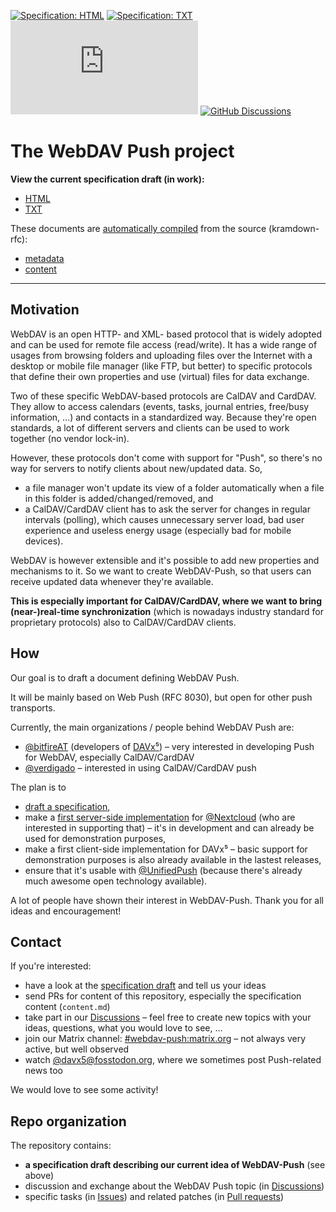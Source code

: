 [![Specification: HTML](https://img.shields.io/badge/preview-html-brightgreen)](https://bitfireat.github.io/webdav-push/draft-bitfire-webdav-push-00.html)
[![Specification: TXT](https://img.shields.io/badge/preview-txt-brightgreen)](https://bitfireat.github.io/webdav-push/draft-bitfire-webdav-push-00.txt)
[![Matrix](https://img.shields.io/matrix/webdav-push:matrix.org)](https://matrix.to/#/#webdav-push:matrix.org)
[![GitHub Discussions](https://img.shields.io/github/discussions/bitfireAT/webdav-push)](https://img.shields.io/github/discussions/bitfireAT/webdav-push)


# The WebDAV Push project

**View the current specification draft (in work):**

* [HTML](https://bitfireat.github.io/webdav-push/draft-bitfire-webdav-push-00.html)
* [TXT](https://bitfireat.github.io/webdav-push/draft-bitfire-webdav-push-00.txt)

These documents are [automatically compiled](https://github.com/bitfireAT/webdav-push/blob/main/.github/workflows/build-rfc.yml) from the source (kramdown-rfc):

* [metadata](https://github.com/bitfireAT/webdav-push/blob/main/webdav-push.mkd)
* [content](https://github.com/bitfireAT/webdav-push/blob/main/content.md)

---

## Motivation

WebDAV is an open HTTP- and XML- based protocol that is widely adopted and can be used for remote file access (read/write). It has a wide range of usages from browsing folders and uploading files over the Internet with a desktop or mobile file manager (like FTP, but better) to specific protocols that define their own properties and use (virtual) files for data exchange.

Two of these specific WebDAV-based protocols are CalDAV and CardDAV. They allow to access calendars (events, tasks, journal entries, free/busy information, …) and contacts in a standardized way. Because they're open standards, a lot of different servers and clients can be used to work together (no vendor lock-in).

However, these protocols don't come with support for "Push", so there's no way for servers to notify clients about new/updated data. So,

- a file manager won't update its view of a folder automatically when a file in this folder is added/changed/removed, and
- a CalDAV/CardDAV client has to ask the server for changes in regular intervals (polling), which causes unnecessary server load, bad user experience and useless energy usage (especially bad for mobile devices).

WebDAV is however extensible and it's possible to add new properties and mechanisms to it. So we want to create WebDAV-Push, so that users can receive updated data whenever they're available.

**This is especially important for CalDAV/CardDAV, where we want to bring (near-)real-time synchronization** (which is nowadays industry standard for proprietary protocols) also to CalDAV/CardDAV clients.


## How

Our goal is to draft a document defining WebDAV Push.

It will be mainly based on Web Push (RFC 8030), but open for other push transports.

Currently, the main organizations / people behind WebDAV Push are:

- [@bitfireAT](https://github.com/bitfireAT) (developers of [DAVx⁵](https://github.com/bitfireAT/davx5-ose)) – very interested in developing Push for WebDAV, especially CalDAV/CardDAV
- [@verdigado](https://github.com/verdigado) – interested in using CalDAV/CardDAV push

The plan is to

- [draft a specification](content.md),
- make a [first server-side implementation](https://github.com/bitfireAT/nc_ext_dav_push) for [@Nextcloud](https://github.com/nextcloud) (who are interested in supporting that) – it's in development and can already be used for demonstration purposes,
- make a first client-side implementation for DAVx⁵ – basic support for demonstration purposes is also already available in the lastest releases,
- ensure that it's usable with [@UnifiedPush](https://github.com/UnifiedPush) (because there's already much awesome open technology available).

A lot of people have shown their interest in WebDAV-Push. Thank you for all ideas and encouragement!


## Contact

If you're interested:

- have a look at the [specification draft](https://bitfireat.github.io/webdav-push/draft-bitfire-webdav-push-00.html) and tell us your ideas
- send PRs for content of this repository, especially the specification content (`content.md`)
- take part in our [Discussions](https://github.com/bitfireAT/webdav-push/discussions) – feel free to create new topics with your ideas, questions, what you would love to see, …
- join our Matrix channel: [#webdav-push:matrix.org](https://matrix.to/#/#webdav-push:matrix.org) – not always very active, but well observed
- watch [@davx5@fosstodon.org](https://fosstodon.org/@davx5app), where we sometimes post Push-related news too

We would love to see some activity!


## Repo organization

The repository contains:

- **a specification draft describing our current idea of WebDAV-Push** (see above)
- discussion and exchange about the WebDAV Push topic (in [Discussions](https://github.com/bitfireAT/webdav-push/discussions))
- specific tasks (in [Issues](https://github.com/bitfireAT/webdav-push/issues)) and related patches (in [Pull requests](https://github.com/bitfireAT/webdav-push/pulls))
